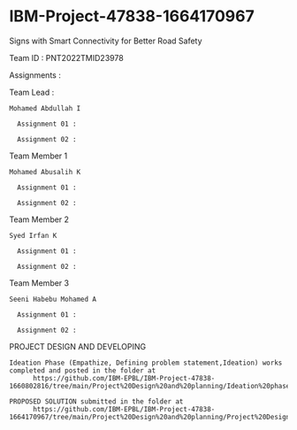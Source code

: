 # IBM-Project-47838-1664170967
Signs with Smart Connectivity for Better Road Safety

Team ID : PNT2022TMID23978

Assignments :

Team Lead :

    Mohamed Abdullah I

      Assignment 01 :

      Assignment 02 :

Team Member 1

    Mohamed Abusalih K

      Assignment 01 : 

      Assignment 02 :

Team Member 2

    Syed Irfan K

      Assignment 01 : 

      Assignment 02 : 

Team Member 3

    Seeni Habebu Mohamed A

      Assignment 01 : 

      Assignment 02 : 

PROJECT DESIGN AND DEVELOPING

    Ideation Phase (Empathize, Defining problem statement,Ideation) works completed and posted in the folder at 
          https://github.com/IBM-EPBL/IBM-Project-47838-1660802816/tree/main/Project%20Design%20and%20planning/Ideation%20phase

    PROPOSED SOLUTION submitted in the folder at 
          https://github.com/IBM-EPBL/IBM-Project-47838-1664170967/tree/main/Project%20Design%20and%20planning/Project%20Design%20Phase%201
